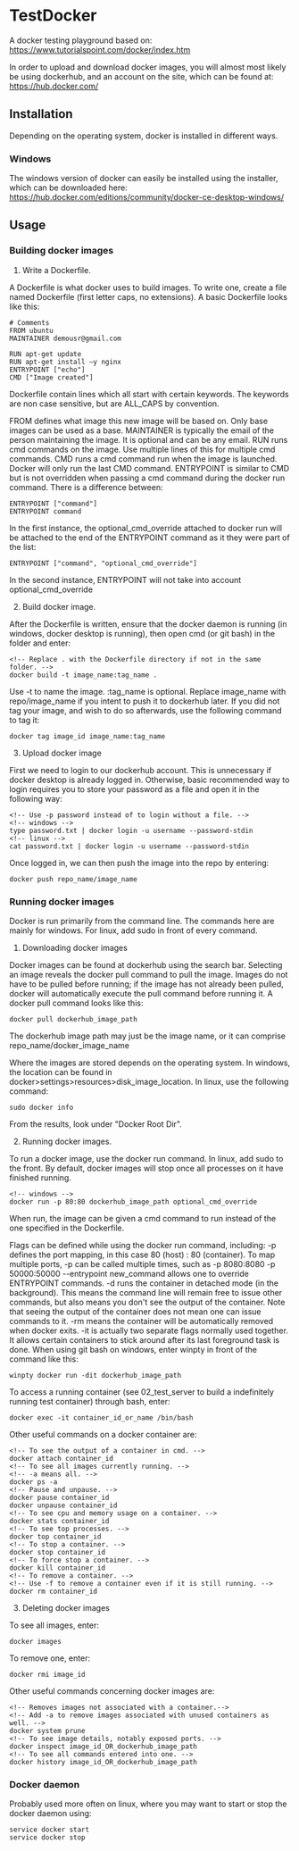 # TestDocker

A docker testing playground based on: https://www.tutorialspoint.com/docker/index.htm

In order to upload and download docker images, you will almost most likely be using dockerhub, and an account on the site, which can be found at: https://hub.docker.com/

## Installation

Depending on the operating system, docker is installed in different ways.

### Windows

The windows version of docker can easily be installed using the installer, which can be downloaded here: https://hub.docker.com/editions/community/docker-ce-desktop-windows/

## Usage

### Building docker images

1. Write a Dockerfile.

A Dockerfile is what docker uses to build images. To write one, create a file named Dockerfile (first letter caps, no extensions). A basic Dockerfile looks like this:

```
# Comments
FROM ubuntu
MAINTAINER demousr@gmail.com

RUN apt-get update
RUN apt-get install –y nginx
ENTRYPOINT ["echo"]
CMD ["Image created"]
```

Dockerfile contain lines which all start with certain keywords. The keywords are non case sensitive, but are ALL_CAPS by convention.

FROM defines what image this new image will be based on. Only base images can be used as a base.
MAINTAINER is typically the email of the person maintaining the image. It is optional and can be any email.
RUN runs cmd commands on the image. Use multiple lines of this for multiple cmd commands.
CMD runs a cmd command run when the image is launched. Docker will only run the last CMD command.
ENTRYPOINT is similar to CMD but is not overridden when passing a cmd command during the docker run command. There is a difference between:

```
ENTRYPOINT ["command"]
ENTRYPOINT command
```

In the first instance, the optional_cmd_override attached to docker run will be attached to the end of the ENTRYPOINT command as it they were part of the list:

```
ENTRYPOINT ["command", "optional_cmd_override"]
```

In the second instance, ENTRYPOINT will not take into account optional_cmd_override

2. Build docker image.

After the Dockerfile is written, ensure that the docker daemon is running (in windows, docker desktop is running), then open cmd (or git bash) in the folder and enter:

```
<!-- Replace . with the Dockerfile directory if not in the same folder. -->
docker build -t image_name:tag_name .
```

Use -t to name the image. :tag_name is optional. Replace image_name with repo/image_name if you intent to push it to dockerhub later. If you did not tag your image, and wish to do so afterwards, use the following command to tag it:

```
docker tag image_id image_name:tag_name
```

3. Upload docker image

First we need to login to our dockerhub account. This is unnecessary if docker desktop is already logged in. Otherwise, basic recommended way to login requires you to store your password as a file and open it in the following way:

```
<!-- Use -p password instead of to login without a file. -->
<!-- windows -->
type password.txt | docker login -u username --password-stdin
<!-- linux -->
cat password.txt | docker login -u username --password-stdin
```

Once logged in, we can then push the image into the repo by entering:

```
docker push repo_name/image_name
```

### Running docker images

Docker is run primarily from the command line. The commands here are mainly for windows. For linux, add sudo in front of every command.

1. Downloading docker images

Docker images can be found at dockerhub using the search bar. Selecting an image reveals the docker pull command to pull the image. Images do not have to be pulled before running; if the image has not already been pulled, docker will automatically execute the pull command before running it. A docker pull command looks like this:

```
docker pull dockerhub_image_path
```

The dockerhub image path may just be the image name, or it can comprise repo_name/docker_image_name

Where the images are stored depends on the operating system. In windows, the location can be found in docker>settings>resources>disk_image_location. In linux, use the following command:

```
sudo docker info
```

From the results, look under "Docker Root Dir".

2. Running docker images.

To run a docker image, use the docker run command. In linux, add sudo to the front. By default, docker images will stop once all processes on it have finished running.

```
<!-- windows -->
docker run -p 80:80 dockerhub_image_path optional_cmd_override
```

When run, the image can be given a cmd command to run instead of the one specified in the Dockerfile.

Flags can be defined while using the docker run command, including:
-p defines the port mapping, in this case 80 (host) : 80 (container). To map multiple ports, -p can be called multiple times, such as -p 8080:8080 -p 50000:50000
--entrypoint new_command allows one to override ENTRYPOINT commands.
-d runs the container in detached mode (in the background). This means the command line will remain free to issue other commands, but also means you don't see the output of the container. Note that seeing the output of the container does not mean one can issue commands to it.
-rm means the container will be automatically removed when docker exits.
-it is actually two separate flags normally used together. It allows certain containers to stick around after its last foreground task is done. When using git bash on windows, enter winpty in front of the command like this:

```
winpty docker run -dit dockerhub_image_path
```

To access a running container (see 02_test_server to build a indefinitely running test container) through bash, enter:

```
docker exec -it container_id_or_name /bin/bash
```

Other useful commands on a docker container are:

```
<!-- To see the output of a container in cmd. -->
docker attach container_id
<!-- To see all images currently running. -->
<!-- -a means all. -->
docker ps -a
<!-- Pause and unpause. -->
docker pause container_id
docker unpause container_id
<!-- To see cpu and memory usage on a container. -->
docker stats container_id
<!-- To see top processes. -->
docker top container_id
<!-- To stop a container. -->
docker stop container_id
<!-- To force stop a container. -->
docker kill container_id
<!-- To remove a container. -->
<!-- Use -f to remove a container even if it is still running. -->
docker rm container_id
```

3. Deleting docker images

To see all images, enter:

```
docker images
```

To remove one, enter:

```
docker rmi image_id
```

Other useful commands concerning docker images are:
```
<!-- Removes images not associated with a container.-->
<!-- Add -a to remove images associated with unused containers as well. -->
docker system prune
<!-- To see image details, notably exposed ports. -->
docker inspect image_id_OR_dockerhub_image_path
<!-- To see all commands entered into one. -->
docker history image_id_OR_dockerhub_image_path

```

### Docker daemon

Probably used more often on linux, where you may want to start or stop the docker daemon using:

```
service docker start
service docker stop
```
